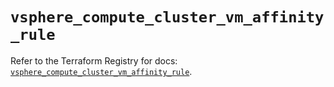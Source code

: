 # `vsphere_compute_cluster_vm_affinity_rule`

Refer to the Terraform Registry for docs: [`vsphere_compute_cluster_vm_affinity_rule`](https://registry.terraform.io/providers/vmware/vsphere/2.15.0/docs/resources/compute_cluster_vm_affinity_rule).
